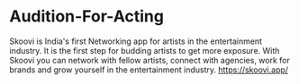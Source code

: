 # Audition-For-Acting
 Skoovi is India's first Networking app for artists in the entertainment industry. It is the first step for budding artists to get more exposure. With Skoovi you can network with fellow artists, connect with agencies, work for brands and grow yourself in the entertainment industry. https://skoovi.app/
